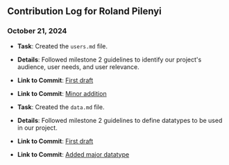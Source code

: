 ## Contribution Log for Roland Pilenyi

### October 21, 2024

- **Task**: Created the `users.md` file.
- **Details**: Followed milestone 2 guidelines to identify our project's audience, user needs, and user relevance.
- **Link to Commit**: [First draft](https://github.com/kitanome/course-dependency-chart/commit/250cb8eee1ef7964390f5727ea77ec5c66656f04)
- **Link to Commit**: [Minor addition](https://github.com/kitanome/course-dependency-chart/commit/e1fa1680cd97db683ece559b90ccb752bd686be8)

- **Task**: Created the `data.md` file.
- **Details**: Followed milestone 2 guidelines to define datatypes to be used in our project.
- **Link to Commit**: [First draft](https://github.com/kitanome/course-dependency-chart/commit/75f812e80e26c9060f2687d18ab36ff41066c86f)
- **Link to Commit**: [Added major datatype](https://github.com/kitanome/course-dependency-chart/commit/30ea5e5e103a806272a40d024ce42a55032ee283)
